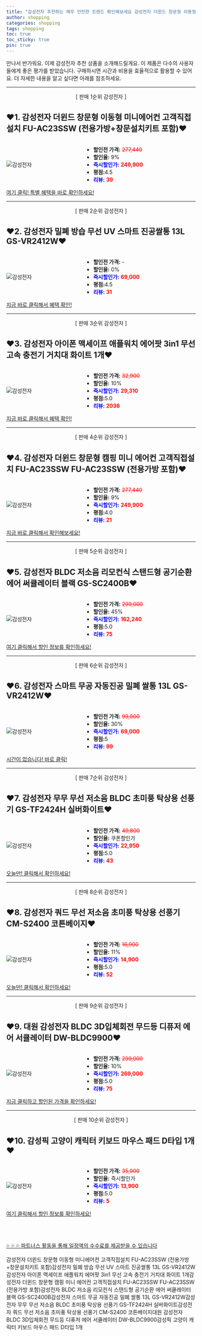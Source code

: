 ```yaml
---
title: "감성전자 추천하는 매우 안전한 트렌드 확인해보세요 감성전자 더윈드 창문형 이동형 미니에어컨"
author: shopping
categories: shopping
tags: shopping
toc: true
toc_sticky: true
pin: true
---
```

만나서 반가워요. 이제 감성전자 추천 상품을 소개해드릴게요. 이 제품은 다수의 사용자들에게 좋은 평가를 받았습니다. 구매하시면 시간과 비용을 효율적으로 활용할 수 있어요. 더 자세한 내용을 알고 싶다면 아래를 참조하세요.

---
<p class="toplist" style="margin: 0 auto; display: block; width: fit-content;">[ 판매 1순위 감성전자 ]</p>

<h2><strong>❤️1. 감성전자 더윈드 창문형 이동형 미니에어컨 고객직접설치 FU-AC23SSW (전용가방+창문설치키트 포함)❤️</strong></h2>

<div style="display: flex; align-items: center;">
    <div style="flex: 0.4;">
        <img src="https://thumbnail8.coupangcdn.com/thumbnails/remote/230x230ex/image/retail/images/1945663037001793-2e5f6745-f6b7-4081-bd54-b5facca91a03.jpg" alt="감성전자" style="max-width: 100%;">
    </div>
    <div style="flex: 0.6; margin-left: 10px;">
        <ul>
            <li><strong>할인전 가격:</strong> <del style="color: red;">277,440</del></li>
            <li><strong>할인율:</strong> 9%</li>
            <li><span style='color:blue'><strong>즉시할인가:</strong></span> <span style='color:red'><strong>249,900</strong></span></li>
            <li><strong>평점:</strong>4.5</li>
            <li><span style='color:blue'><strong>리뷰:</strong></span> <span style='color:red'><strong>39</strong></span></li>
        </ul>
    </div>
</div>
<div class="center">
    <a href="https://William4Davisa.github.io?lptag=AF9450613&subid=githubio&pageKey=8161703183&traceid=V0-153&itemId=23270985094&vendorItemId=89734611251" class="myButton">
        여기 클릭! 특별 혜택을 바로 확인하세요!
    </a>
</div>


---
<p class="toplist" style="margin: 0 auto; display: block; width: fit-content;">[ 판매 2순위 감성전자 ]</p>

<h2><strong>❤️2. 감성전자 밀폐 방습 무선 UV 스마트 진공쌀통 13L GS-VR2412W❤️</strong></h2>

<div style="display: flex; align-items: center;">
    <div style="flex: 0.4;">
        <img src="https://thumbnail10.coupangcdn.com/thumbnails/remote/230x230ex/image/retail/images/3016050328387805-bfb2006b-e17c-4ef6-aedd-c004575037ba.jpg" alt="감성전자" style="max-width: 100%;">
    </div>
    <div style="flex: 0.6; margin-left: 10px;">
        <ul>
            <li><strong>할인전 가격:</strong> <del style="color: red;">-</del></li>
            <li><strong>할인율:</strong> 0%</li>
            <li><span style='color:blue'><strong>즉시할인가:</strong></span> <span style='color:red'><strong>69,000</strong></span></li>
            <li><strong>평점:</strong>4.5</li>
            <li><span style='color:blue'><strong>리뷰:</strong></span> <span style='color:red'><strong>31</strong></span></li>
        </ul>
    </div>
</div>
<div class="center">
    <a href="https://William4Davisa.github.io?lptag=AF9450613&subid=githubio&pageKey=8085612735&traceid=V0-153&itemId=22816240103&vendorItemId=89851069501" class="myButton">
        지금 바로 클릭해서 혜택 확인!
    </a>
</div>


---
<p class="toplist" style="margin: 0 auto; display: block; width: fit-content;">[ 판매 3순위 감성전자 ]</p>

<h2><strong>❤️3. 감성전자 아이폰 맥세이프 애플워치 에어팟 3in1 무선 고속 충전기 거치대 화이트 1개❤️</strong></h2>

<div style="display: flex; align-items: center;">
    <div style="flex: 0.4;">
        <img src="https://thumbnail8.coupangcdn.com/thumbnails/remote/230x230ex/image/retail/images/652946738912051-c1076c19-be41-426a-8b5c-6723f6aafb73.jpg" alt="감성전자" style="max-width: 100%;">
    </div>
    <div style="flex: 0.6; margin-left: 10px;">
        <ul>
            <li><strong>할인전 가격:</strong> <del style="color: red;">32,900</del></li>
            <li><strong>할인율:</strong> 10%</li>
            <li><span style='color:blue'><strong>즉시할인가:</strong></span> <span style='color:red'><strong>29,310</strong></span></li>
            <li><strong>평점:</strong>5.0</li>
            <li><span style='color:blue'><strong>리뷰:</strong></span> <span style='color:red'><strong>2036</strong></span></li>
        </ul>
    </div>
</div>
<div class="center">
    <a href="https://William4Davisa.github.io?lptag=AF9450613&subid=githubio&pageKey=6792592355&traceid=V0-153&itemId=16007746316&vendorItemId=83212567368" class="myButton">
        지금 바로 클릭해서 혜택 확인!
    </a>
</div>


---
<p class="toplist" style="margin: 0 auto; display: block; width: fit-content;">[ 판매 4순위 감성전자 ]</p>

<h2><strong>❤️4. 감성전자 더윈드 창문형 캠핑 미니 에어컨 고객직접설치 FU-AC23SSW FU-AC23SSW (전용가방 포함)❤️</strong></h2>

<div style="display: flex; align-items: center;">
    <div style="flex: 0.4;">
        <img src="https://thumbnail9.coupangcdn.com/thumbnails/remote/230x230ex/image/retail/images/1301334913129376-5005c41f-7bd4-4115-b5c5-26c070e311ac.jpg" alt="감성전자" style="max-width: 100%;">
    </div>
    <div style="flex: 0.6; margin-left: 10px;">
        <ul>
            <li><strong>할인전 가격:</strong> <del style="color: red;">277,440</del></li>
            <li><strong>할인율:</strong> 9%</li>
            <li><span style='color:blue'><strong>즉시할인가:</strong></span> <span style='color:red'><strong>249,900</strong></span></li>
            <li><strong>평점:</strong>4.0</li>
            <li><span style='color:blue'><strong>리뷰:</strong></span> <span style='color:red'><strong>21</strong></span></li>
        </ul>
    </div>
</div>
<div class="center">
    <a href="https://William4Davisa.github.io?lptag=AF9450613&subid=githubio&pageKey=7533890419&traceid=V0-153&itemId=19788781194&vendorItemId=89734082584" class="myButton">
        지금 바로 클릭해서 확인해보세요!
    </a>
</div>


---
<p class="toplist" style="margin: 0 auto; display: block; width: fit-content;">[ 판매 5순위 감성전자 ]</p>

<h2><strong>❤️5. 감성전자 BLDC 저소음 리모컨식 스탠드형 공기순환 에어 써큘레이터 블랙 GS-SC2400B❤️</strong></h2>

<div style="display: flex; align-items: center;">
    <div style="flex: 0.4;">
        <img src="https://thumbnail8.coupangcdn.com/thumbnails/remote/230x230ex/image/retail/images/3205392202190821-0a274c80-1dbd-434c-944d-d1e54025a8c4.jpg" alt="감성전자" style="max-width: 100%;">
    </div>
    <div style="flex: 0.6; margin-left: 10px;">
        <ul>
            <li><strong>할인전 가격:</strong> <del style="color: red;">299,000</del></li>
            <li><strong>할인율:</strong> 45%</li>
            <li><span style='color:blue'><strong>즉시할인가:</strong></span> <span style='color:red'><strong>162,240</strong></span></li>
            <li><strong>평점:</strong>5.0</li>
            <li><span style='color:blue'><strong>리뷰:</strong></span> <span style='color:red'><strong>75</strong></span></li>
        </ul>
    </div>
</div>
<div class="center">
    <a href="https://William4Davisa.github.io?lptag=AF9450613&subid=githubio&pageKey=7289687269&traceid=V0-153&itemId=22620421772&vendorItemId=89661971607" class="myButton">
        여기 클릭해서 할인 정보를 확인하세요!
    </a>
</div>


---
<p class="toplist" style="margin: 0 auto; display: block; width: fit-content;">[ 판매 6순위 감성전자 ]</p>

<h2><strong>❤️6. 감성전자 스마트 무공 자동진공 밀폐 쌀통 13L GS-VR2412W❤️</strong></h2>

<div style="display: flex; align-items: center;">
    <div style="flex: 0.4;">
        <img src="https://thumbnail10.coupangcdn.com/thumbnails/remote/230x230ex/image/vendor_inventory/81d1/8b058414715d000377e8dbaae4d10abe9de5d69caa7c38211c2be337575f.jpg" alt="감성전자" style="max-width: 100%;">
    </div>
    <div style="flex: 0.6; margin-left: 10px;">
        <ul>
            <li><strong>할인전 가격:</strong> <del style="color: red;">99,000</del></li>
            <li><strong>할인율:</strong> 30%</li>
            <li><span style='color:blue'><strong>즉시할인가:</strong></span> <span style='color:red'><strong>69,000</strong></span></li>
            <li><strong>평점:</strong>5</li>
            <li><span style='color:blue'><strong>리뷰:</strong></span> <span style='color:red'><strong>99</strong></span></li>
        </ul>
    </div>
</div>
<div class="center">
    <a href="https://William4Davisa.github.io?lptag=AF9450613&subid=githubio&pageKey=8192846799&traceid=V0-153&itemId=23452793050&vendorItemId=90544983784" class="myButton">
        시간이 없습니다! 바로 클릭!
    </a>
</div>


---
<p class="toplist" style="margin: 0 auto; display: block; width: fit-content;">[ 판매 7순위 감성전자 ]</p>

<h2><strong>❤️7. 감성전자 무무 무선 저소음 BLDC 초미풍 탁상용 선풍기 GS-TF2424H 실버화이트❤️</strong></h2>

<div style="display: flex; align-items: center;">
    <div style="flex: 0.4;">
        <img src="https://thumbnail10.coupangcdn.com/thumbnails/remote/230x230ex/image/retail/images/642685385076312-2b4ac725-f4d9-43e5-b6af-670996055895.jpg" alt="감성전자" style="max-width: 100%;">
    </div>
    <div style="flex: 0.6; margin-left: 10px;">
        <ul>
            <li><strong>할인전 가격:</strong> <del style="color: red;">49,800</del></li>
            <li><strong>할인율:</strong> 쿠폰할인가</li>
            <li><span style='color:blue'><strong>즉시할인가:</strong></span> <span style='color:red'><strong>22,950</strong></span></li>
            <li><strong>평점:</strong>5.0</li>
            <li><span style='color:blue'><strong>리뷰:</strong></span> <span style='color:red'><strong>43</strong></span></li>
        </ul>
    </div>
</div>
<div class="center">
    <a href="https://William4Davisa.github.io?lptag=AF9450613&subid=githubio&pageKey=8024355565&traceid=V0-153&itemId=22424930107&vendorItemId=89660014582" class="myButton">
        오늘만! 클릭해서 확인하세요!
    </a>
</div>


---
<p class="toplist" style="margin: 0 auto; display: block; width: fit-content;">[ 판매 8순위 감성전자 ]</p>

<h2><strong>❤️8. 감성전자 쿼드 무선 저소음 초미풍 탁상용 선풍기 CM-S2400 코튼베이지❤️</strong></h2>

<div style="display: flex; align-items: center;">
    <div style="flex: 0.4;">
        <img src="https://thumbnail8.coupangcdn.com/thumbnails/remote/230x230ex/image/retail/images/518743963001492-28cb6673-787e-4f2e-9934-452c7adfe015.jpg" alt="감성전자" style="max-width: 100%;">
    </div>
    <div style="flex: 0.6; margin-left: 10px;">
        <ul>
            <li><strong>할인전 가격:</strong> <del style="color: red;">16,900</del></li>
            <li><strong>할인율:</strong> 11%</li>
            <li><span style='color:blue'><strong>즉시할인가:</strong></span> <span style='color:red'><strong>14,900</strong></span></li>
            <li><strong>평점:</strong>5.0</li>
            <li><span style='color:blue'><strong>리뷰:</strong></span> <span style='color:red'><strong>52</strong></span></li>
        </ul>
    </div>
</div>
<div class="center">
    <a href="https://William4Davisa.github.io?lptag=AF9450613&subid=githubio&pageKey=8061665032&traceid=V0-153&itemId=22650643923&vendorItemId=89690677799" class="myButton">
        오늘만! 클릭해서 확인하세요!
    </a>
</div>


---
<p class="toplist" style="margin: 0 auto; display: block; width: fit-content;">[ 판매 9순위 감성전자 ]</p>

<h2><strong>❤️9. 대원 감성전자 BLDC 3D입체회전 무드등 디퓨저 에어 서큘레이터 DW-BLDC9900❤️</strong></h2>

<div style="display: flex; align-items: center;">
    <div style="flex: 0.4;">
        <img src="https://thumbnail6.coupangcdn.com/thumbnails/remote/230x230ex/image/retail/images/2529426230785490-4fc6ae71-618a-4961-85ec-7765f9abff04.jpg" alt="감성전자" style="max-width: 100%;">
    </div>
    <div style="flex: 0.6; margin-left: 10px;">
        <ul>
            <li><strong>할인전 가격:</strong> <del style="color: red;">299,000</del></li>
            <li><strong>할인율:</strong> 10%</li>
            <li><span style='color:blue'><strong>즉시할인가:</strong></span> <span style='color:red'><strong>269,000</strong></span></li>
            <li><strong>평점:</strong>5.0</li>
            <li><span style='color:blue'><strong>리뷰:</strong></span> <span style='color:red'><strong>75</strong></span></li>
        </ul>
    </div>
</div>
<div class="center">
    <a href="https://William4Davisa.github.io?lptag=AF9450613&subid=githubio&pageKey=7289687269&traceid=V0-153&itemId=18628742695&vendorItemId=85764086586" class="myButton">
        지금 클릭하고 할인된 가격을 확인하세요!
    </a>
</div>


---
<p class="toplist" style="margin: 0 auto; display: block; width: fit-content;">[ 판매 10순위 감성전자 ]</p>

<h2><strong>❤️10. 감성픽 고양이 캐릭터 키보드 마우스 패드 D타입 1개❤️</strong></h2>

<div style="display: flex; align-items: center;">
    <div style="flex: 0.4;">
        <img src="https://thumbnail9.coupangcdn.com/thumbnails/remote/230x230ex/image/vendor_inventory/3652/c61e0f69d24139cb37f14f3ae34a5f65d8530f829ed115fbfb5a7a4d1509.jpg" alt="감성전자" style="max-width: 100%;">
    </div>
    <div style="flex: 0.6; margin-left: 10px;">
        <ul>
            <li><strong>할인전 가격:</strong> <del style="color: red;">35,000</del></li>
            <li><strong>할인율:</strong> 즉시할인가</li>
            <li><span style='color:blue'><strong>즉시할인가:</strong></span> <span style='color:red'><strong>13,900</strong></span></li>
            <li><strong>평점:</strong>5.0</li>
            <li><span style='color:blue'><strong>리뷰:</strong></span> <span style='color:red'><strong>5</strong></span></li>
        </ul>
    </div>
</div>
<div class="center">
    <a href="https://William4Davisa.github.io?lptag=AF9450613&subid=githubio&pageKey=8224683138&traceid=V0-153&itemId=23650584448&vendorItemId=90675972651" class="myButton">
        여기 클릭해서 할인 정보를 확인하세요!
    </a>
</div>

<br><br><br>[💦 💦 💦 파트너스 활동을 통해 일정액의 수수료를 제공받을 수 있습니다](https://link.coupang.com/a/bcpT2c)<br><br>감성전자 더윈드 창문형 이동형 미니에어컨 고객직접설치 FU-AC23SSW (전용가방+창문설치키트 포함)감성전자 밀폐 방습 무선 UV 스마트 진공쌀통 13L GS-VR2412W감성전자 아이폰 맥세이프 애플워치 에어팟 3in1 무선 고속 충전기 거치대 화이트 1개감성전자 더윈드 창문형 캠핑 미니 에어컨 고객직접설치 FU-AC23SSW FU-AC23SSW (전용가방 포함)감성전자 BLDC 저소음 리모컨식 스탠드형 공기순환 에어 써큘레이터 블랙 GS-SC2400B감성전자 스마트 무공 자동진공 밀폐 쌀통 13L GS-VR2412W감성전자 무무 무선 저소음 BLDC 초미풍 탁상용 선풍기 GS-TF2424H 실버화이트감성전자 쿼드 무선 저소음 초미풍 탁상용 선풍기 CM-S2400 코튼베이지대원 감성전자 BLDC 3D입체회전 무드등 디퓨저 에어 서큘레이터 DW-BLDC9900감성픽 고양이 캐릭터 키보드 마우스 패드 D타입 1개